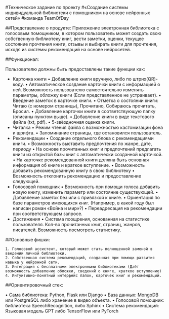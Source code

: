 #Техническое задание по проекту 
#«Создание системы индивидуальной библиотеки с помощником на основе нейронных сетей»
#команда TeamOfDay

##Представление о продукте:
Приложение электронная библиотека с голосовым помощником, в котором пользователь может создать свою собственную библиотеку книг, вести заметки, оценки, текущее состояние прочтения книги, отзывы и выбирать книги для прочтения, исходя из системы рекомендаций на основе нейросетей.

##Функционал:

Пользователю должны быть предоставлены такие функции как:
- Карточка книги
•	Добавление книги вручную, либо по штрих(QR)-коду.
•	Автоматическое создание карточки книги с информацией о ней. Возможность пользователю самостоятельно изменять параметры, обложку книги (Если представленное не устраивает).
•	Введение заметок в карточке книги.
•	Отметка о состоянии книги: Читаю (с номером страницы), Прочитано, Собираюсь прочитать, Бросил.
•	Добавление карточки книги в соответствующую папку (описаны пунктом выше).
•	Добавление книги в виде текстового файла (txt, pdf).
•	5-звёздночная оценка книги.
- Читалка
•	Режим чтения файла с возможностью кастомизации фона и шрифта. 
•	Запоминание страницы, где остановился пользователь.
- Рекомендации
•	Создание отдельного блока с рекомендациями книги.
•	Возможность выставить предпочтения по жанре, дате, периоду
•	На основе прочитанных книг и предпочтений предлагать книги из открытой базы книг с автоматически созданной карточкой.
•	На карточке рекомендованной книги должна быть основная информация об книге и краткое вступление.
•	Возможность добавить рекомендованную книгу в свою библиотеку
•	Возможность отклонить рекомендацию и предоставление следующей.
- Голосовой помощник
•	Возможность при помощи голоса добавить новую книгу, изменить параметр или состояние существующей.
•	Добавление заметок без или с привязкой к книге.
•	Ориентация по базе параметров имеющихся книг. (Например, в какой году был написан роман «Война и мир»?)
•	Переадресация на рекомендации при соответствующем запросе.
- Достижения
•	Система поощрения, основанная на статистике пользователя. Кол-во прочитанных книг, страниц, жанров, писателей. Возможность посмотреть статистику.


##Основные фишки:

	1. Голосовой ассистент, который может стать полноценной заменой в введении личной библиотеки.
	2. Собственная система рекомендаций, созданная при помощи развития навыка у нейронной сети.
	3. Интеграция с бесплатными электронными библиотеками (Даёт возможность добавление обложки, сведений о книге, краткое вступление)
	4. Интуитивно-понятный интерфейс папок, карточек книг и рекомендаций.

##Ориентировочный стек:

•	Сама библиотека: Python, Flask или Django
•	База данных: MongoDB или PostgreSQL либо хранение в видео объекта.
•	Голосовой помощник: библиотека SpeechRecognition, либо Sphinx
•	Система рекомендаций: Языковая модель GPT либо TensorFlow или PyTorch






